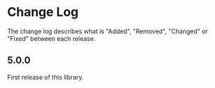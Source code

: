 # Change Log

The change log describes what is "Added", "Removed", "Changed" or "Fixed" between each release.

## 5.0.0

First release of this library.
